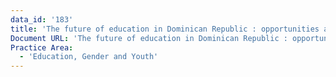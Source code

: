 ```yaml
---
data_id: '183'
title: 'The future of education in Dominican Republic : opportunities and challenges'
Document URL: 'The future of education in Dominican Republic : opportunities and challenges'
Practice Area:
  - 'Education, Gender and Youth'
---
```

